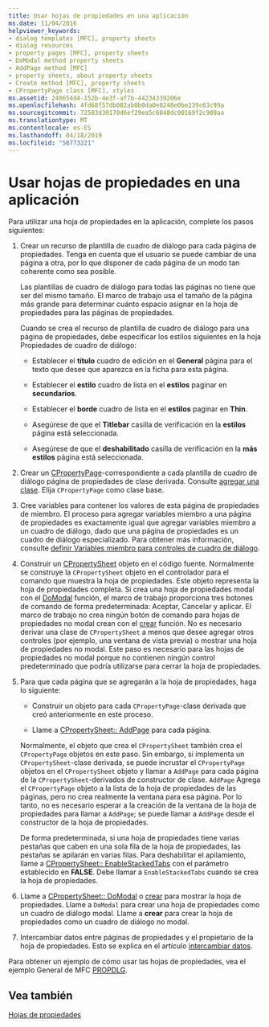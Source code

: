 ```yaml
---
title: Usar hojas de propiedades en una aplicación
ms.date: 11/04/2016
helpviewer_keywords:
- dialog templates [MFC], property sheets
- dialog resources
- property pages [MFC], property sheets
- DoModal method property sheets
- AddPage method [MFC]
- property sheets, about property sheets
- Create method [MFC], property sheets
- CPropertyPage class [MFC], styles
ms.assetid: 240654d4-152b-4e3f-af7b-44234339206e
ms.openlocfilehash: 4fd68f57db082ab0b0da0e8248e0be239c63c99a
ms.sourcegitcommit: 72583d30170d6ef29ea5c6848dc00169f2c909aa
ms.translationtype: MT
ms.contentlocale: es-ES
ms.lasthandoff: 04/18/2019
ms.locfileid: "58773221"
---
```

# <a name="using-property-sheets-in-your-application"></a>Usar hojas de propiedades en una aplicación

Para utilizar una hoja de propiedades en la aplicación, complete los pasos siguientes:

1. Crear un recurso de plantilla de cuadro de diálogo para cada página de propiedades. Tenga en cuenta que el usuario se puede cambiar de una página a otra, por lo que disponer de cada página de un modo tan coherente como sea posible.

   Las plantillas de cuadro de diálogo para todas las páginas no tiene que ser del mismo tamaño. El marco de trabajo usa el tamaño de la página más grande para determinar cuánto espacio asignar en la hoja de propiedades para las páginas de propiedades.

   Cuando se crea el recurso de plantilla de cuadro de diálogo para una página de propiedades, debe especificar los estilos siguientes en la hoja Propiedades de cuadro de diálogo:

   - Establecer el **título** cuadro de edición en el **General** página para el texto que desee que aparezca en la ficha para esta página.

   - Establecer el **estilo** cuadro de lista en el **estilos** paginar en **secundarios**.

   - Establecer el **borde** cuadro de lista en el **estilos** paginar en **Thin**.

   - Asegúrese de que el **Titlebar** casilla de verificación en la **estilos** página está seleccionada.

   - Asegúrese de que el **deshabilitado** casilla de verificación en la **más estilos** página está seleccionada.

1. Crear un [CPropertyPage](../mfc/reference/cpropertypage-class.md)-correspondiente a cada plantilla de cuadro de diálogo página de propiedades de clase derivada. Consulte [agregar una clase](../ide/adding-a-class-visual-cpp.md). Elija `CPropertyPage` como clase base.

1. Cree variables para contener los valores de esta página de propiedades de miembro. El proceso para agregar variables miembro a una página de propiedades es exactamente igual que agregar variables miembro a un cuadro de diálogo, dado que una página de propiedades es un cuadro de diálogo especializado. Para obtener más información, consulte [definir Variables miembro para controles de cuadro de diálogo](../windows/defining-member-variables-for-dialog-controls.md).

1. Construir un [CPropertySheet](../mfc/reference/cpropertysheet-class.md) objeto en el código fuente. Normalmente se construye la `CPropertySheet` objeto en el controlador para el comando que muestra la hoja de propiedades. Este objeto representa la hoja de propiedades completa. Si crea una hoja de propiedades modal con el [DoModal](../mfc/reference/cpropertysheet-class.md#domodal) función, el marco de trabajo proporciona tres botones de comando de forma predeterminada: Aceptar, Cancelar y aplicar. El marco de trabajo no crea ningún botón de comando para hojas de propiedades no modal crean con el [crear](../mfc/reference/cpropertysheet-class.md#create) función. No es necesario derivar una clase de `CPropertySheet` a menos que desee agregar otros controles (por ejemplo, una ventana de vista previa) o mostrar una hoja de propiedades no modal. Este paso es necesario para las hojas de propiedades no modal porque no contienen ningún control predeterminado que podría utilizarse para cerrar la hoja de propiedades.

1. Para que cada página que se agregarán a la hoja de propiedades, haga lo siguiente:

   - Construir un objeto para cada `CPropertyPage`-clase derivada que creó anteriormente en este proceso.

   - Llame a [CPropertySheet:: AddPage](../mfc/reference/cpropertysheet-class.md#addpage) para cada página.

   Normalmente, el objeto que crea el `CPropertySheet` también crea el `CPropertyPage` objetos en este paso. Sin embargo, si implementa un `CPropertySheet`-clase derivada, se puede incrustar el `CPropertyPage` objetos en el `CPropertySheet` objeto y llamar a `AddPage` para cada página de la `CPropertySheet`-derivados de constructor de clase. `AddPage` Agrega el `CPropertyPage` objeto a la lista de la hoja de propiedades de las páginas, pero no crea realmente la ventana para esa página. Por lo tanto, no es necesario esperar a la creación de la ventana de la hoja de propiedades para llamar a `AddPage`; se puede llamar a `AddPage` desde el constructor de la hoja de propiedades.

   De forma predeterminada, si una hoja de propiedades tiene varias pestañas que caben en una sola fila de la hoja de propiedades, las pestañas se apilarán en varias filas. Para deshabilitar el apilamiento, llame a [CPropertySheet:: EnableStackedTabs](../mfc/reference/cpropertysheet-class.md#enablestackedtabs) con el parámetro establecido en **FALSE**. Debe llamar a `EnableStackedTabs` cuando se crea la hoja de propiedades.

1. Llame a [CPropertySheet:: DoModal](../mfc/reference/cpropertysheet-class.md#domodal) o [crear](../mfc/reference/cpropertysheet-class.md#create) para mostrar la hoja de propiedades. Llame a `DoModal` para crear una hoja de propiedades como un cuadro de diálogo modal. Llame a **crear** para crear la hoja de propiedades como un cuadro de diálogo no modal.

1. Intercambiar datos entre páginas de propiedades y el propietario de la hoja de propiedades. Esto se explica en el artículo [intercambiar datos](../mfc/exchanging-data.md).

Para obtener un ejemplo de cómo usar las hojas de propiedades, vea el ejemplo General de MFC [PROPDLG](../overview/visual-cpp-samples.md).

## <a name="see-also"></a>Vea también

[Hojas de propiedades](../mfc/property-sheets-mfc.md)

